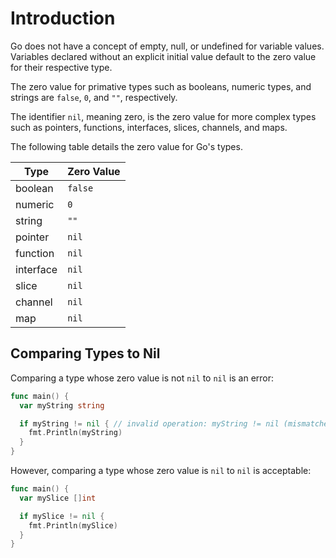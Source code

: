 # Introduction

Go does not have a concept of empty, null, or undefined for variable values. Variables declared without an explicit initial value default to the zero value for their respective type.

The zero value for primative types such as booleans, numeric types, and strings are `false`, `0`, and `""`, respectively.

The identifier `nil`, meaning zero, is the zero value for more complex types such as pointers, functions, interfaces, slices, channels, and maps.

The following table details the zero value for Go's types.

| Type      | Zero Value |
| --------- | ---------- |
| boolean   | `false`    |
| numeric   | `0`        |
| string    | `""`       |
| pointer   | `nil`      |
| function  | `nil`      |
| interface | `nil`      |
| slice     | `nil`      |
| channel   | `nil`      |
| map       | `nil`      |

## Comparing Types to Nil

Comparing a type whose zero value is not `nil` to `nil` is an error:

```go
func main() {
  var myString string

  if myString != nil { // invalid operation: myString != nil (mismatched types string and nil)
    fmt.Println(myString)
  }
}
```

However, comparing a type whose zero value is `nil` to `nil` is acceptable:

```go
func main() {
  var mySlice []int

  if mySlice != nil {
    fmt.Println(mySlice)
  }
}
```
